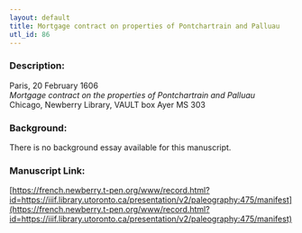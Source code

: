 ```yaml
---
layout: default
title: Mortgage contract on properties of Pontchartrain and Palluau
utl_id: 86
---
```


### Description:

Paris, 20 February 1606<br>
_Mortgage contract on the properties of Pontchartrain and Palluau_<br>
Chicago, Newberry Library, VAULT box Ayer MS 303

### Background:

There is no background essay available for this manuscript.

### Manuscript Link:

[https://french.newberry.t-pen.org/www/record.html?id=https://iiif.library.utoronto.ca/presentation/v2/paleography:475/manifest](https://french.newberry.t-pen.org/www/record.html?id=https://iiif.library.utoronto.ca/presentation/v2/paleography:475/manifest)
